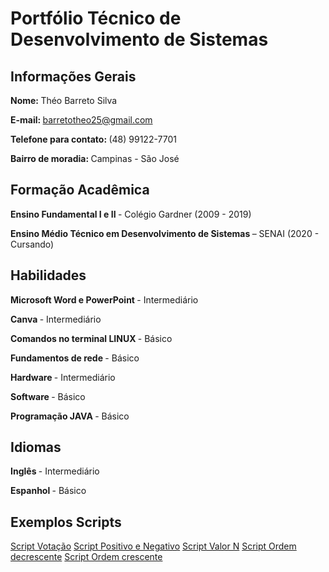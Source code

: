 # Portfólio Técnico de Desenvolvimento de Sistemas
## <b> Informações Gerais </b>
<b> Nome: </b> Théo Barreto Silva 

<b> E-mail: </b> barretotheo25@gmail.com

<b> Telefone para contato: </b> (48) 99122-7701

<b> Bairro de moradia: </b> Campinas - São José

## <b> Formação Acadêmica </b>

<b> Ensino Fundamental I e II </B> - Colégio Gardner (2009 - 2019)

<b> Ensino Médio Técnico em Desenvolvimento de Sistemas </B> – SENAI (2020 - Cursando)

## <b> Habilidades </b>

<B> Microsoft Word e PowerPoint </B> - Intermediário

<B> Canva </B> - Intermediário

<B> Comandos no terminal LINUX </B> - Básico

<B> Fundamentos de rede </B> - Básico

<B> Hardware </B> - Intermediário

<B> Software </B> - Básico

<B> Programação JAVA </B> - Básico

## <b> Idiomas </b>

<b> Inglês </b> - Intermediário

<b> Espanhol </b> - Básico

## <b> Exemplos Scripts </b>

[Script Votação](Portfolio_2B\Portfolio-Tecnico-2B\FundamentosTI\exemplos\votação.sh)
[Script Positivo e Negativo](Portfolio_2B\Portfolio-Tecnico-2B\FundamentosTI\exemplos\positivo_negativo.sh)
[Script Valor N](Portfolio_2B\Portfolio-Tecnico-2B\FundamentosTI\exemplos\valor_n.sh)
[Script Ordem decrescente](Portfolio_2B\Portfolio-Tecnico-2B\FundamentosTI\exemplos\ordem_decrescente.sh)
[Script Ordem crescente](Portfolio_2B\Portfolio-Tecnico-2B\FundamentosTI\exemplos\ordem_crescente.sh)